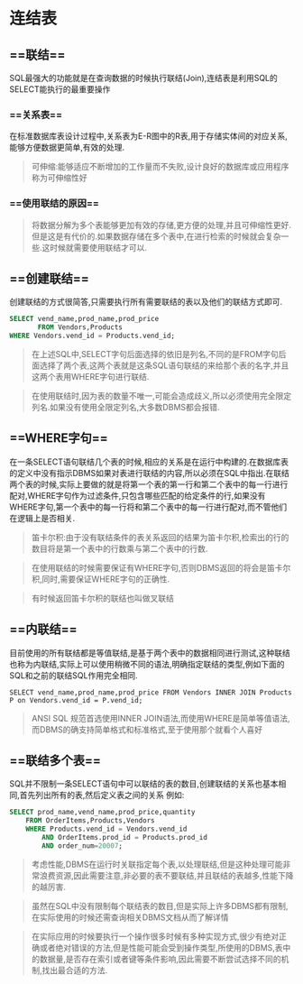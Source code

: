 # 连结表

## ==联结==

SQL最强大的功能就是在查询数据的时候执行联结(Join),连结表是利用SQL的SELECT能执行的最重要操作

### ==关系表==

在标准数据库表设计过程中,关系表为E-R图中的R表,用于存储实体间的对应关系,能够方便数据更简单,有效的处理.

> 可伸缩:能够适应不断增加的工作量而不失败,设计良好的数据库或应用程序称为可伸缩性好

### ==使用联结的原因==

> 将数据分解为多个表能够更加有效的存储,更方便的处理,并且可伸缩性更好.但是这是有代价的.如果数据存储在多个表中,在进行检索的时候就会复杂一些.这时候就需要使用联结才可以.

## ==创建联结==

创建联结的方式很简答,只需要执行所有需要联结的表以及他们的联结方式即可.

```SQL
SELECT vend_name,prod_name,prod_price
       FROM Vendors,Products
WHERE Vendors.vend_id = Products.vend_id;
```

> 在上述SQL中,SELECT字句后面选择的依旧是列名,不同的是FROM字句后面选择了两个表,这两个表就是这条SQL语句联结的来给那个表的名字,并且这两个表用WHERE字句进行联结.

> 在使用联结时,因为表的数量不唯一,可能会造成歧义,所以必须使用完全限定列名.如果没有使用全限定列名,大多数DBMS都会报错.

## ==WHERE字句==

在一条SELECT语句联结几个表的时候,相应的关系是在运行中构建的.在数据库表的定义中没有指示DBMS如果对表进行联结的内容,所以必须在SQL中指出.在联结两个表的时候,实际上要做的就是将第一个表的第一行和第二个表中的每一行进行配对,WHERE字句作为过滤条件,只包含哪些匹配的给定条件的行,如果没有WHERE字句,第一个表中的每一行将和第二个表中的每一行进行配对,而不管他们在逻辑上是否相关.

> 笛卡尔积:由于没有联结条件的表关系返回的结果为笛卡尔积,检索出的行的数目将是第一个表中的行数乘与第二个表中的行数.

> 在使用联结的时候需要保证有WHERE字句,否则DBMS返回的将会是笛卡尔积,同时,需要保证WHERE字句的正确性.

> 有时候返回笛卡尔积的联结也叫做叉联结

## ==内联结==

目前使用的所有联结都是等值联结,是基于两个表中的数据相同进行测试,这种联结也称为内联结,实际上可以使用稍微不同的语法,明确指定联结的类型,例如下面的SQL和之前的联结SQL作用完全相同.

```
SELECT vend_name,prod_name,prod_price FROM Vendors INNER JOIN Products P on Vendors.vend_id = P.vend_id;
```

> ANSI SQL 规范首选使用INNER JOIN语法,而使用WHERE是简单等值语法,而DBMS的确支持简单格式和标准格式,至于使用那个就看个人喜好

## ==联结多个表==

SQL并不限制一条SELECT语句中可以联结的表的数目,创建联结的关系也基本相同,首先列出所有的表,然后定义表之间的关系
例如:

```SQL
SELECT prod_name,vend_name,prod_price,quantity
    FROM OrderItems,Products,Vendors
    WHERE Products.vend_id = Vendors.vend_id
        AND OrderItems.prod_id = Products.prod_id
        AND order_num=20007;
```

> 考虑性能,DBMS在运行时关联指定每个表,以处理联结,但是这种处理可能非常浪费资源,因此需要注意,非必要的表不要联结,并且联结的表越多,性能下降的越厉害.

> 虽然在SQL中没有限制每个联结表的数目,但是实际上许多DBMS都有限制,在实际使用的时候还需查询相关DBMS文档从而了解详情

> 在实际应用的时候要执行一个操作很多时候有多种实现方式,很少有绝对正确或者绝对错误的方法,但是性能可能会受到操作类型,所使用的DBMS,表中的数据量,是否存在索引或者键等条件影响,因此需要不断尝试选择不同的机制,找出最合适的方法.
